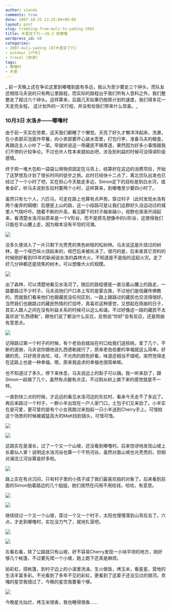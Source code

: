 ```yaml
---
author: xianda
comments: true
date: 2007-10-25 13:25:00+00:00
layout: post
slug: trekking-from-muli-to-yading-1003
title: 木里亚丁行——10.3 到嘟噜
wordpress_id: 68
categories:
- 2007-muli-yading [07木里亚丁行]
- outdoor [户外]
- travel [旅游]
tags:
- 嘟噜村
- 木里
---
```


_ 前一天晚上还在争论这里到嘟噜到底有多远，我认为至少要走三个钟头，而队友还相信马夫说的只有两公里路程，而实际的路程出乎我们所有人意料之外，我们整整走了超过六个钟头。这样算来，后面几天如果仍按原计划的速度，我们得多花一天走完全程。
这计划外的一天行程，并没有给我们带来什么惊喜。_





### 10月3日 水洛乡——嘟噜村





由于前一天实在劳累，这天我们都睡了个懒觉。天亮了好久才懒洋洋起床，洗漱，在小卖部买泡面作早餐，向小卖部要开心装水壶里，打包行李，准备马夫的粮食，再跟店主人小吵了一架。早就听说这一带藏民不够厚道，果然因为好多小事情跟我们不停的计较争论。不过也许人性本来就如此吧，涉及到利益的时候可没得讲阶级感情。



终于把一堆大包和一袋袋公用物资固定在马背上，结算好在这边的消费项目，开始了这梦想及计划了很长时间的徒步之旅。此时已经快十二点了，离北京队出发也已经过了一个小时了吧，实在担心今天能走多远，Simon定下的目标是到白水河，或者金矿。听马夫说到东拉村要两个小时，这样算来，到嘟噜至少要四小时了。



虽然只有七个人，六匹马，可走在路上也算有点声势。穿过村子（此时发现水洛有两个废弃的碉楼）后便是上山的路，这一小段路可是让我们这群好久没运动过的城里人气喘吁吁。随着不断的升高，看见脚下的村子越来越小，视野也渐渐开阔起来，看清楚水洛河谷原来是一个V形谷，而不是原先想像中的U形谷，这使得我们只能在半山腰上走，因为根本没有平坦的河滩。



![](http://tkfiles.storage.live.com/y1pSlGiGjDE0a34HeWzKmFQjuccFKmUl5hFZ1T982zcIieQ7A0XVOAo__hzBmEuSHO_AAWET-gusBY)

<!-- more -->

没多久便进入了一片只剩下光秃秃的黑色树枝的松树林。马夫说这是片烧过的树林，是一个哑巴纵火烧起来的，哑巴后来被处决了。很巧的是，后来查其它资料的时候刚好看到05年的新闻说水洛的森林大火，不知道是不是指的这起火灾。走了好几分钟都还是烧焦的树木，可以想像大火的规模。



![](http://tkfiles.storage.live.com/y1pSlGiGjDE0a3eB9VIjbuySA4RlPgVzKaWmGUHcZzPrq4azhwn1MAslh3XcjKh874KV-R8OeEppWA)



出了森林，可以清楚地看见水洛河了。随后的路程便是一直沿着山腰上的路走，一路要路过不少村子。马夫说他们户口本上写的是蒙古族，不过他们是信藏传佛教的，而就我们看来他们也跟藏民没任何区别，一路上跟路过的藏民也交流得很好。当然我们也跟路过的藏民热情的打招呼，真喜欢这种感觉，又想起在雨崩的日子，其实人跟人之间在没有利益关系的时候可以这么和谐。不过好像这一路的藏民不太喜欢说“扎西德勒”，跟他们说了都没什么反应，反倒说“你好”会有反应，还是雨崩有意思点。



![](http://tkfiles.storage.live.com/y1pSlGiGjDE0a0Kt_aLnje7qMBqehLnN9PdWNrx4CEBlnBXo-6-wOwq4DLRUpcoJLzCyBw6PAwyktI)



记得路过第一个村子的时候，有个老伯伯就站在村口给我们送核桃，拿了几个，不断的道谢，马夫说你跟他说扎西德勒就行了，原来老伯伯要的幸福就这么简单。好硬的壳，只好用牙齿咬，哇，不光肉的颜色好看，味道还相当不错呢。突然觉得走在这路上也是一种幸福，嗯，原来我追求的幸福也很简单嘛。



也不知道过了多久，停下来休息，马夫说边上的梨子可以摘。我一听来劲了，跟Simon一起摘了几个，虽然有点酸有点涩，不过刚从树上摘下来的感觉就是不一样。



一直到快三点的时候，才远远的看见水洛河边的东拉村，看来今天走不了多远了。再后来路过一个村子，一群小羊出现在一户人家门口，土包子们又来劲了。小羊实在是可爱，更可爱的是有个小女孩跑过来抱起一只小羊送到Cherry手上。可惜拍这个场景的时候被威猛高大的Matt挡到镜头，可惜可惜。



![](http://tkfiles.storage.live.com/y1pSlGiGjDE0a1wwA0rUSsdBLQ-PWoe7LDe9lMXoQRoy1DXi1_w0HMyKMqMLH4ce1ByVKzAgNVcSdw)



![](http://tkfiles.storage.live.com/y1pSlGiGjDE0a0AvP2Z1K8RqpENA7W2l-jLyMTyVtnKYy4V-NZUL27x-PkZbIGmBnFXXwauk9P6g9Y)



这路实在是漫长，过了一个又一个山坡，还没看到嘟噜村。后来惊讶地发现山坡上长着仙人掌！说明这水洛河谷也算一个干热河谷，虽然对面山坡也光秃秃的，但相对澜沧江河谷算是好多啦。



![](http://tkfiles.storage.live.com/y1pSlGiGjDE0a20gO0BJCTyyiwepummXuXW9V3Q_CTnG_S4KsDuBW3WSVyXZLJ5w1bXqPlTf0ZX2Fk)



路上实在有点沉闷，只有村子里的小孩子成了我们最喜欢拍的对象了。后来看到前面的Simon拍着路边的几个姐姐，她们居然在问用不用给钱，哈哈，有意思。



![](http://tkfiles.storage.live.com/y1pSlGiGjDE0a1WvAjzSuAZaIvtWhZBT5a6ufWHRLj11hBvZ1UaNFi5vN5X94tzxK1SczM7zk2qA_A)



![](http://tkfiles.storage.live.com/y1pSlGiGjDE0a3XN_cl_qPwhv4LpHePFtXWsx6A1ZoVnt-Owb9eMHGSan-X9BLVIFtraJzuhuQ7Ejs)



继续绕过一个又一个山坡，穿过一个又一个村子，太阳也慢慢落到山背后去了。六点，才走到嘟噜村，实在没力气了，就地扎营吧。



![](http://tkfiles.storage.live.com/y1pSlGiGjDE0a074GGPRsupaeXg_xVIbIVExdnZsC-_kf799CxP9YwIB6Y5j8uyTWth_waxFYdlp2I)



![](http://tkfiles.storage.live.com/y1pSlGiGjDE0a3FXqbXzkovMdW8SljNZHC0Z9x_WBnaMtm3G2bxMDyoiUwLCKdCBW25K2BNfFA25wc)



左看右看，除了公路就只有山坡，好不容易Cherry发现一小块平坦的地方，刚好够几个帐篷，不过要先爬一个小坡，跑上跑下还真是麻烦。



拍彩虹，搭帐篷，到村子边上的小溪里洗澡，生火做饭，烤玉米，看星星，营地的生活丰富多彩。不光看到了多年不见的彩虹，更看到了这辈子还没见过的银河。贡嘎的星空我错过了，今晚的星空我要看个够。



![](http://tkfiles.storage.live.com/y1pSlGiGjDE0a0ZlblNuGzgkB3JHvSbwVA1InYxT55U86u76mgeMoJCJXhENQdPR8zsJNhiVPbPbRI)



今晚星光灿烂，烤玉米很香，我也睡得很香……





